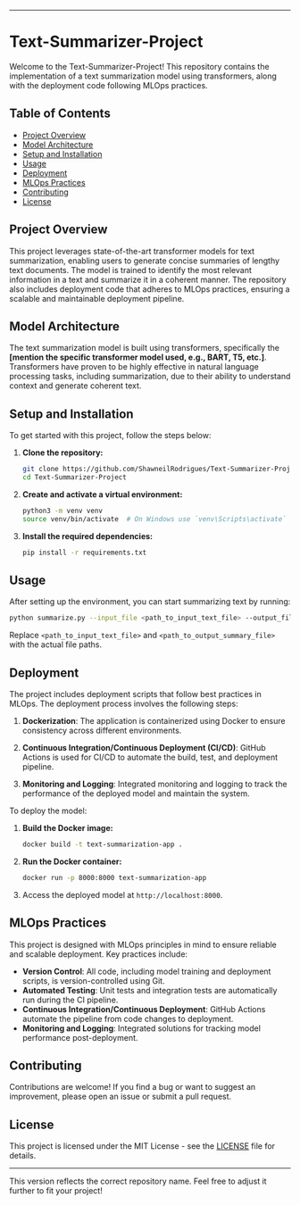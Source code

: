 

---

# Text-Summarizer-Project

Welcome to the Text-Summarizer-Project! This repository contains the implementation of a text summarization model using transformers, along with the deployment code following MLOps practices.

## Table of Contents

- [Project Overview](#project-overview)
- [Model Architecture](#model-architecture)
- [Setup and Installation](#setup-and-installation)
- [Usage](#usage)
- [Deployment](#deployment)
- [MLOps Practices](#mlops-practices)
- [Contributing](#contributing)
- [License](#license)

## Project Overview

This project leverages state-of-the-art transformer models for text summarization, enabling users to generate concise summaries of lengthy text documents. The model is trained to identify the most relevant information in a text and summarize it in a coherent manner. The repository also includes deployment code that adheres to MLOps practices, ensuring a scalable and maintainable deployment pipeline.

## Model Architecture

The text summarization model is built using transformers, specifically the **[mention the specific transformer model used, e.g., BART, T5, etc.]**. Transformers have proven to be highly effective in natural language processing tasks, including summarization, due to their ability to understand context and generate coherent text.

## Setup and Installation

To get started with this project, follow the steps below:

1. **Clone the repository:**

   ```bash
   git clone https://github.com/ShawneilRodrigues/Text-Summarizer-Project.git
   cd Text-Summarizer-Project
   ```

2. **Create and activate a virtual environment:**

   ```bash
   python3 -m venv venv
   source venv/bin/activate  # On Windows use `venv\Scripts\activate`
   ```

3. **Install the required dependencies:**

   ```bash
   pip install -r requirements.txt
   ```

## Usage

After setting up the environment, you can start summarizing text by running:

```bash
python summarize.py --input_file <path_to_input_text_file> --output_file <path_to_output_summary_file>
```

Replace `<path_to_input_text_file>` and `<path_to_output_summary_file>` with the actual file paths.

## Deployment

The project includes deployment scripts that follow best practices in MLOps. The deployment process involves the following steps:

1. **Dockerization**: The application is containerized using Docker to ensure consistency across different environments.

2. **Continuous Integration/Continuous Deployment (CI/CD)**: GitHub Actions is used for CI/CD to automate the build, test, and deployment pipeline.

3. **Monitoring and Logging**: Integrated monitoring and logging to track the performance of the deployed model and maintain the system.

To deploy the model:

1. **Build the Docker image:**

   ```bash
   docker build -t text-summarization-app .
   ```

2. **Run the Docker container:**

   ```bash
   docker run -p 8000:8000 text-summarization-app
   ```

3. Access the deployed model at `http://localhost:8000`.

## MLOps Practices

This project is designed with MLOps principles in mind to ensure reliable and scalable deployment. Key practices include:

- **Version Control**: All code, including model training and deployment scripts, is version-controlled using Git.
- **Automated Testing**: Unit tests and integration tests are automatically run during the CI pipeline.
- **Continuous Integration/Continuous Deployment**: GitHub Actions automate the pipeline from code changes to deployment.
- **Monitoring and Logging**: Integrated solutions for tracking model performance post-deployment.

## Contributing

Contributions are welcome! If you find a bug or want to suggest an improvement, please open an issue or submit a pull request.

## License

This project is licensed under the MIT License - see the [LICENSE](LICENSE) file for details.

---

This version reflects the correct repository name. Feel free to adjust it further to fit your project!
